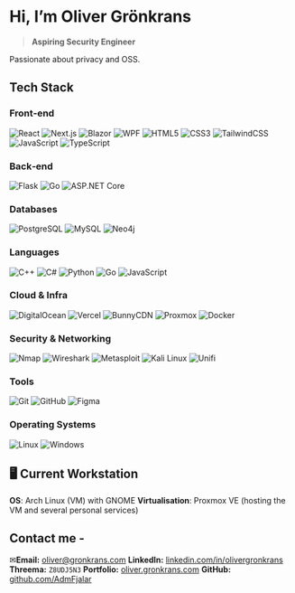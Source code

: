 # Hi, I’m Oliver Grönkrans 

> **Aspiring Security Engineer** 

Passionate about privacy and OSS.

## Tech Stack 
### Front‑end 
![React](https://img.shields.io/badge/React-61DAFB?logo=react&logoColor=white) ![Next.js](https://img.shields.io/badge/Next.js-000000?logo=nextdotjs&logoColor=white) ![Blazor](https://img.shields.io/badge/Blazor-512BD4?logo=microsoft&logoColor=white) ![WPF](https://img.shields.io/badge/WPF-0078D6?logo=windows&logoColor=white) ![HTML5](https://img.shields.io/badge/HTML5-E34F26?logo=html5&logoColor=white) ![CSS3](https://img.shields.io/badge/CSS3-1572B6?logo=css3&logoColor=white) ![TailwindCSS](https://img.shields.io/badge/TailwindCSS-38B2AC?logo=tailwindcss&logoColor=white) ![JavaScript](https://img.shields.io/badge/JavaScript-F7DF1E?logo=javascript&logoColor=black) ![TypeScript](https://img.shields.io/badge/TypeScript-3178C6?logo=typescript&logoColor=white)

### Back‑end 
![Flask](https://img.shields.io/badge/Flask-000000?logo=flask&logoColor=white) ![Go](https://img.shields.io/badge/Go-00ADD8?logo=go&logoColor=white) ![ASP.NET Core](https://img.shields.io/badge/ASP.NET%20Core-512BD4?logo=dotnet&logoColor=white)

### Databases 
![PostgreSQL](https://img.shields.io/badge/PostgreSQL-336791?logo=postgresql&logoColor=white) ![MySQL](https://img.shields.io/badge/MySQL-4479A1?logo=mysql&logoColor=white) ![Neo4j](https://img.shields.io/badge/Neo4j-008CC1?logo=neo4j&logoColor=white)

### Languages 
![C++](https://img.shields.io/badge/C%2B%2B-00599C?logo=c%2B%2B&logoColor=white) ![C#](https://img.shields.io/badge/C%23-239120?logo=csharp&logoColor=white) ![Python](https://img.shields.io/badge/Python-3776AB?logo=python&logoColor=white) ![Go](https://img.shields.io/badge/Go-00ADD8?logo=go&logoColor=white) ![JavaScript](https://img.shields.io/badge/JavaScript-F7DF1E?logo=javascript&logoColor=black)

### Cloud & Infra 
![DigitalOcean](https://img.shields.io/badge/DigitalOcean-0080FF?logo=digitalocean&logoColor=white) ![Vercel](https://img.shields.io/badge/Vercel-000000?logo=vercel&logoColor=white) ![BunnyCDN](https://img.shields.io/badge/Bunny-FF6600?logo=bunny&logoColor=white) ![Proxmox](https://img.shields.io/badge/Proxmox-E57000?logo=proxmox&logoColor=white) ![Docker](https://img.shields.io/badge/Docker-2496ED?logo=docker&logoColor=white)

### Security & Networking 
![Nmap](https://img.shields.io/badge/Nmap-2D2D2D?logo=nmap&logoColor=white) ![Wireshark](https://img.shields.io/badge/Wireshark-0099FF?logo=wireshark&logoColor=white) ![Metasploit](https://img.shields.io/badge/Metasploit-FF6600?logo=metasploit&logoColor=white) ![Kali Linux](https://img.shields.io/badge/Kali%20Linux-557C94?logo=kali-linux&logoColor=white) ![Unifi](https://img.shields.io/badge/Unifi-0078D7?logo=unifi&logoColor=white)

### Tools 
![Git](https://img.shields.io/badge/Git-F05032?logo=git&logoColor=white) ![GitHub](https://img.shields.io/badge/GitHub-181717?logo=github&logoColor=white) ![Figma](https://img.shields.io/badge/Figma-F24E1E?logo=figma&logoColor=white)

### Operating Systems 
![Linux](https://img.shields.io/badge/Linux-FCC624?logo=linux&logoColor=black) ![Windows](https://img.shields.io/badge/Windows-0078D6?logo=windows&logoColor=white)

## 🖥️ Current Workstation
**OS**: Arch Linux (VM) with GNOME 
**Virtualisation**: Proxmox VE (hosting the VM and several personal services) 

## Contact me - 
✉**Email:** [oliver@gronkrans.com](mailto:oliver@gronkrans.com)
**LinkedIn:** [linkedin.com/in/olivergronkrans](https://www.linkedin.com/in/olivergronkrans)
**Threema:** `Z8UDJ5N3`
**Portfolio:** [oliver.gronkrans.com](https://oliver.gronkrans.com)
**GitHub:** [github.com/AdmFjalar](https://github.com/AdmFjalar)
